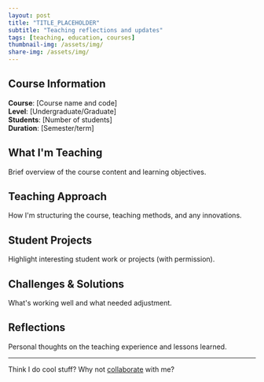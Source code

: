 ```yaml
---
layout: post
title: "TITLE_PLACEHOLDER"
subtitle: "Teaching reflections and updates"
tags: [teaching, education, courses]
thumbnail-img: /assets/img/
share-img: /assets/img/
---
```


## Course Information

**Course**: [Course name and code]  
**Level**: [Undergraduate/Graduate]  
**Students**: [Number of students]  
**Duration**: [Semester/term]

## What I'm Teaching

Brief overview of the course content and learning objectives.

## Teaching Approach

How I'm structuring the course, teaching methods, and any innovations.

## Student Projects

Highlight interesting student work or projects (with permission).

## Challenges & Solutions

What's working well and what needed adjustment.

## Reflections

Personal thoughts on the teaching experience and lessons learned.

---

Think I do cool stuff? Why not [collaborate](../collaborate) with me?